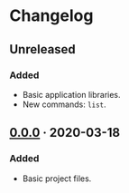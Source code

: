 Changelog
=========

## Unreleased
### Added
- Basic application libraries.
- New commands: `list`.

## [0.0.0] · 2020-03-18
### Added
- Basic project files.


[Unreleased]: https://github.com/posce/posce/commits/master
[0.0.0]:      https://github.com/posce/posce/commits/0.0.0
